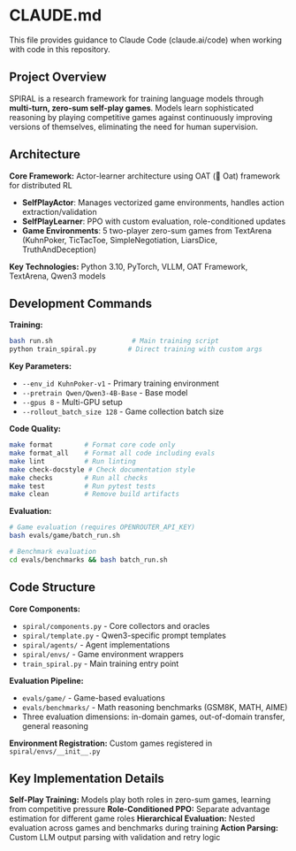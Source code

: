 # CLAUDE.md

This file provides guidance to Claude Code (claude.ai/code) when working with code in this repository.

## Project Overview

SPIRAL is a research framework for training language models through **multi-turn, zero-sum self-play games**. Models learn sophisticated reasoning by playing competitive games against continuously improving versions of themselves, eliminating the need for human supervision.

## Architecture

**Core Framework:** Actor-learner architecture using OAT (🌾 Oat) framework for distributed RL
- **SelfPlayActor**: Manages vectorized game environments, handles action extraction/validation
- **SelfPlayLearner**: PPO with custom evaluation, role-conditioned updates
- **Game Environments**: 5 two-player zero-sum games from TextArena (KuhnPoker, TicTacToe, SimpleNegotiation, LiarsDice, TruthAndDeception)

**Key Technologies:** Python 3.10, PyTorch, VLLM, OAT Framework, TextArena, Qwen3 models

## Development Commands

**Training:**
```bash
bash run.sh                    # Main training script
python train_spiral.py        # Direct training with custom args
```

**Key Parameters:**
- `--env_id KuhnPoker-v1` - Primary training environment
- `--pretrain Qwen/Qwen3-4B-Base` - Base model
- `--gpus 8` - Multi-GPU setup
- `--rollout_batch_size 128` - Game collection batch size

**Code Quality:**
```bash
make format        # Format core code only
make format_all    # Format all code including evals
make lint          # Run linting
make check-docstyle # Check documentation style
make checks        # Run all checks
make test          # Run pytest tests
make clean         # Remove build artifacts
```

**Evaluation:**
```bash
# Game evaluation (requires OPENROUTER_API_KEY)
bash evals/game/batch_run.sh

# Benchmark evaluation
cd evals/benchmarks && bash batch_run.sh
```

## Code Structure

**Core Components:**
- `spiral/components.py` - Core collectors and oracles
- `spiral/template.py` - Qwen3-specific prompt templates
- `spiral/agents/` - Agent implementations
- `spiral/envs/` - Game environment wrappers
- `train_spiral.py` - Main training entry point

**Evaluation Pipeline:**
- `evals/game/` - Game-based evaluations
- `evals/benchmarks/` - Math reasoning benchmarks (GSM8K, MATH, AIME)
- Three evaluation dimensions: in-domain games, out-of-domain transfer, general reasoning

**Environment Registration:** Custom games registered in `spiral/envs/__init__.py`

## Key Implementation Details

**Self-Play Training:** Models play both roles in zero-sum games, learning from competitive pressure
**Role-Conditioned PPO:** Separate advantage estimation for different game roles
**Hierarchical Evaluation:** Nested evaluation across games and benchmarks during training
**Action Parsing:** Custom LLM output parsing with validation and retry logic